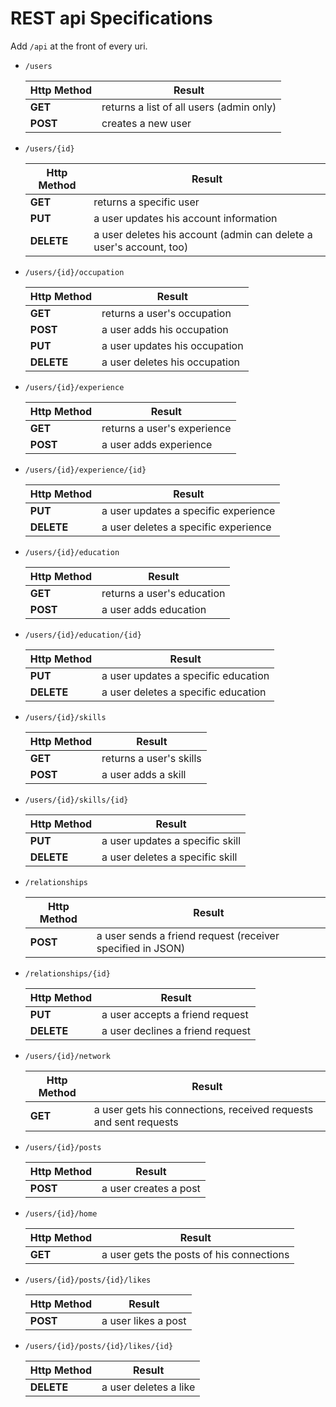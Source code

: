 # REST api Specifications

Add ```/api``` at the front of every uri.

* ```/users```

    | Http Method | Result                                   |
    | ----------- | ---------------------------------------- |
    | **GET**     | returns a list of all users (admin only) |
    | **POST**    | creates a new user                       |

* ```/users/{id}```

    | Http Method | Result                                                              |
    | ----------- | ------------------------------------------------------------------- |
    | **GET**     | returns a specific user                                             |
    | **PUT**     | a user updates his account information                              |
    | **DELETE**  | a user deletes his account (admin can delete a user's account, too) |

* ```/users/{id}/occupation```

    | Http Method | Result                        |
    | ----------- | ----------------------------- |
    | **GET**     | returns a user's occupation   |
    | **POST**    | a user adds his occupation    |
    | **PUT**     | a user updates his occupation |
    | **DELETE**  | a user deletes his occupation |

* ```/users/{id}/experience```

    | Http Method | Result                        |
    | ----------- | ----------------------------- |
    | **GET**     | returns a user's experience   |
    | **POST**    | a user adds experience        |

* ```/users/{id}/experience/{id}```

    | Http Method | Result                               |
    | ----------- | ------------------------------------ |
    | **PUT**     | a user updates a specific experience |
    | **DELETE**  | a user deletes a specific experience |

* ```/users/{id}/education```

    | Http Method | Result                       |
    | ----------- | ---------------------------- |
    | **GET**     | returns a user's education   |
    | **POST**    | a user adds education        |

* ```/users/{id}/education/{id}```

    | Http Method | Result                              |
    | ----------- | ----------------------------------- |
    | **PUT**     | a user updates a specific education |
    | **DELETE**  | a user deletes a specific education |

* ```/users/{id}/skills```

    | Http Method | Result                    |
    | ----------- | ------------------------- |
    | **GET**     | returns a user's skills   |
    | **POST**    | a user adds a skill       |

* ```/users/{id}/skills/{id}```

    | Http Method | Result                          |
    | ----------- | ------------------------------- |
    | **PUT**     | a user updates a specific skill |
    | **DELETE**  | a user deletes a specific skill |

* ```/relationships```

    | Http Method | Result                                                     |
    | ----------- | ---------------------------------------------------------- |
    | **POST**    | a user sends a friend request (receiver specified in JSON) |

* ```/relationships/{id}```

    | Http Method | Result                           |
    | ----------- | -------------------------------- |
    | **PUT**     | a user accepts a friend request  |
    | **DELETE**  | a user declines a friend request |

* ```/users/{id}/network```

    | Http Method | Result                                                           |
    | ----------- | ---------------------------------------------------------------- |
    | **GET**     | a user gets his connections, received requests and sent requests |

* ```/users/{id}/posts```

    | Http Method | Result                |
    | ----------- | --------------------- |
    | **POST**    | a user creates a post |

* ```/users/{id}/home```

    | Http Method | Result                                   |
    | ----------- | ---------------------------------------- |
    | **GET**     | a user gets the posts of his connections |

* ```/users/{id}/posts/{id}/likes```

    | Http Method | Result              |
    | ----------- | ------------------- |
    | **POST**    | a user likes a post |

* ```/users/{id}/posts/{id}/likes/{id}```

    | Http Method | Result                |
    | ----------- | --------------------- |
    | **DELETE**  | a user deletes a like |
